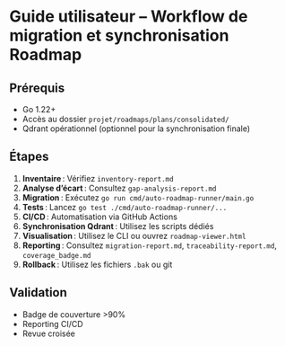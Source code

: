 # Guide utilisateur – Workflow de migration et synchronisation Roadmap

## Prérequis

- Go 1.22+
- Accès au dossier `projet/roadmaps/plans/consolidated/`
- Qdrant opérationnel (optionnel pour la synchronisation finale)

## Étapes

1. **Inventaire** : Vérifiez `inventory-report.md`
2. **Analyse d’écart** : Consultez `gap-analysis-report.md`
3. **Migration** : Exécutez `go run cmd/auto-roadmap-runner/main.go`
4. **Tests** : Lancez `go test ./cmd/auto-roadmap-runner/...`
5. **CI/CD** : Automatisation via GitHub Actions
6. **Synchronisation Qdrant** : Utilisez les scripts dédiés
7. **Visualisation** : Utilisez le CLI ou ouvrez `roadmap-viewer.html`
8. **Reporting** : Consultez `migration-report.md`, `traceability-report.md`, `coverage_badge.md`
9. **Rollback** : Utilisez les fichiers `.bak` ou git

## Validation

- Badge de couverture >90%
- Reporting CI/CD
- Revue croisée
